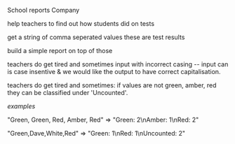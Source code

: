 School reports Company

help teachers to find out how students did on tests

get a string of comma seperated values these are test results

build a simple report on top of those

teachers do get tired and sometimes input with incorrect casing -- input can is case insentive &  we would like the output to have correct capitalisation.

teachers do get tired and sometimes: if values are not green, amber, red they can be classified under 'Uncounted'.

*examples*

"Green, Green, Red, Amber, Red" => "Green: 2\nAmber: 1\nRed: 2"

"Green,Dave,White,Red" => "Green: 1\nRed: 1\nUncounted: 2"
